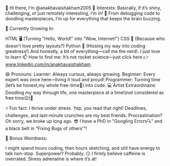 👋 Hi there, I’m @anakhavaishakham2005
👀 Interests: Basically, if it’s shiny, challenging, or just remotely interesting, I’m in! 🤩 From debugging code to doodling masterpieces, I’m up for everything that keeps the brain buzzing.

🌱 Currently Growing In:

HTML 🖥️ (Turning "Hello, World!" into "Wow, Internet!")
CSS 🎨 (Because who doesn't love pretty layouts?)
Python 🐍 (Hissing my way into coding greatness!)
And honestly, a bit of everything—call me the nerd!..I just love to learn 
📫 How to find me:
It’s not rocket science—just click here 👉 www.linkedin.com/in/anakhavaishakham

😄 Pronouns:
Learner: Always curious, always growing.
Beginner: Every expert was once here—living it loud and proud!
Programmer: Turning time (let’s be honest,my whole free-time🥺) into code. 💻
Artist Extraordinaire: Doodling my way through life, one masterpiece at a time!(not considered as free time😉)🎨

⚡ Fun fact:
I thrive under stress. Yep, you read that right! Deadlines, challenges, and last-minute crunches are my best friends. Procrastination? Oh sorry, we broke up long ago. 😎
I have a PhD in "Googling Errors🔍" and a black belt in “Fixing Bugs of others'”!

🎉 Bonus Weirdness:

I might spend hours coding, then hours sketching, and still have energy to talk non-stop. Superpower? Probably. 😏
I firmly believe caffeine is overrated. Stress adrenaline is where it’s at!
